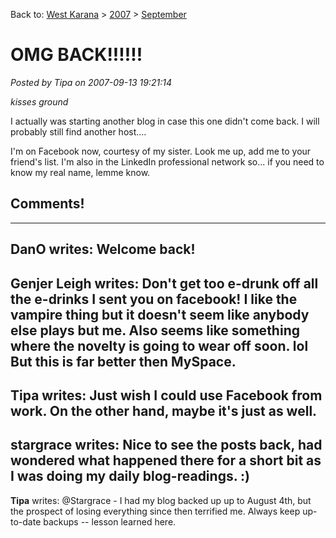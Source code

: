 Back to: [West Karana](/posts/westkarana.md) > [2007](/posts/2007/westkarana.md) > [September](./westkarana.md)
# OMG BACK!!!!!!

*Posted by Tipa on 2007-09-13 19:21:14*

*kisses ground*

I actually was starting another blog in case this one didn't come back. I will probably still find another host....

I'm on Facebook now, courtesy of my sister. Look me up, add me to your friend's list. I'm also in the LinkedIn professional network so... if you need to know my real name, lemme know.
## Comments!
---
**DanO** writes: Welcome back!
---
**Genjer Leigh** writes: Don't get too e-drunk off all the e-drinks I sent you on facebook! I like the vampire thing but it doesn't seem like anybody else plays but me. Also seems like something where the novelty is going to wear off soon. lol But this is far better then MySpace.
---
**Tipa** writes: Just wish I could use Facebook from work. On the other hand, maybe it's just as well.
---
**stargrace** writes: Nice to see the posts back, had wondered what happened there for a short bit as I was doing my daily blog-readings. :)
---
**Tipa** writes: @Stargrace - I had my blog backed up up to August 4th, but the prospect of losing everything since then terrified me. Always keep up-to-date backups -- lesson learned here.

